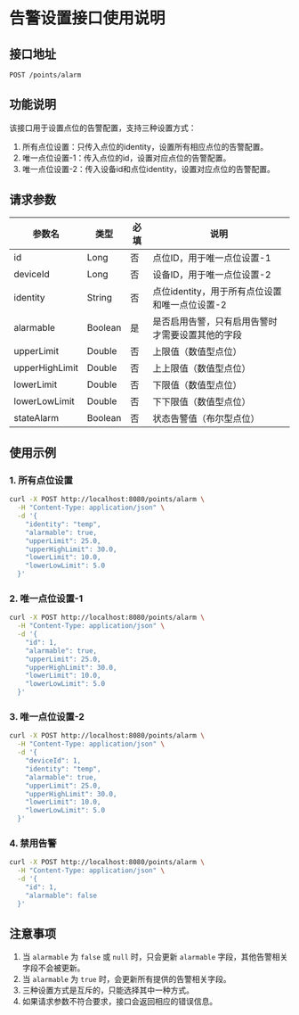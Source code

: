 # 告警设置接口使用说明

## 接口地址

```
POST /points/alarm
```

## 功能说明

该接口用于设置点位的告警配置，支持三种设置方式：

1. 所有点位设置：只传入点位的identity，设置所有相应点位的告警配置。
2. 唯一点位设置-1：传入点位的id，设置对应点位的告警配置。
3. 唯一点位设置-2：传入设备id和点位identity，设置对应点位的告警配置。

## 请求参数

| 参数名 | 类型 | 必填 | 说明 |
| --- | --- | --- | --- |
| id | Long | 否 | 点位ID，用于唯一点位设置-1 |
| deviceId | Long | 否 | 设备ID，用于唯一点位设置-2 |
| identity | String | 否 | 点位identity，用于所有点位设置和唯一点位设置-2 |
| alarmable | Boolean | 是 | 是否启用告警，只有启用告警时才需要设置其他的字段 |
| upperLimit | Double | 否 | 上限值（数值型点位） |
| upperHighLimit | Double | 否 | 上上限值（数值型点位） |
| lowerLimit | Double | 否 | 下限值（数值型点位） |
| lowerLowLimit | Double | 否 | 下下限值（数值型点位） |
| stateAlarm | Boolean | 否 | 状态告警值（布尔型点位） |

## 使用示例

### 1. 所有点位设置

```bash
curl -X POST http://localhost:8080/points/alarm \
  -H "Content-Type: application/json" \
  -d '{
    "identity": "temp",
    "alarmable": true,
    "upperLimit": 25.0,
    "upperHighLimit": 30.0,
    "lowerLimit": 10.0,
    "lowerLowLimit": 5.0
  }'
```

### 2. 唯一点位设置-1

```bash
curl -X POST http://localhost:8080/points/alarm \
  -H "Content-Type: application/json" \
  -d '{
    "id": 1,
    "alarmable": true,
    "upperLimit": 25.0,
    "upperHighLimit": 30.0,
    "lowerLimit": 10.0,
    "lowerLowLimit": 5.0
  }'
```

### 3. 唯一点位设置-2

```bash
curl -X POST http://localhost:8080/points/alarm \
  -H "Content-Type: application/json" \
  -d '{
    "deviceId": 1,
    "identity": "temp",
    "alarmable": true,
    "upperLimit": 25.0,
    "upperHighLimit": 30.0,
    "lowerLimit": 10.0,
    "lowerLowLimit": 5.0
  }'
```

### 4. 禁用告警

```bash
curl -X POST http://localhost:8080/points/alarm \
  -H "Content-Type: application/json" \
  -d '{
    "id": 1,
    "alarmable": false
  }'
```

## 注意事项

1. 当 `alarmable` 为 `false` 或 `null` 时，只会更新 `alarmable` 字段，其他告警相关字段不会被更新。
2. 当 `alarmable` 为 `true` 时，会更新所有提供的告警相关字段。
3. 三种设置方式是互斥的，只能选择其中一种方式。
4. 如果请求参数不符合要求，接口会返回相应的错误信息。